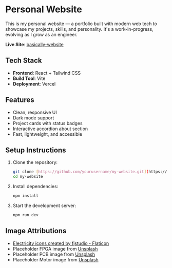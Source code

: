 # Personal Website

This is my personal website — a portfolio built with modern web tech to showcase my projects, skills, and personality. It's a work-in-progress, evolving as I grow as an engineer.

**Live Site**: [basically-website](https://basically-website.vercel.app/)

## Tech Stack

- **Frontend**: React + Tailwind CSS
- **Build Tool**: Vite
- **Deployment**: Vercel

## Features

- Clean, responsive UI
- Dark mode support
- Project cards with status badges
- Interactive accordion about section
- Fast, lightweight, and accessible

## Setup Instructions

1. Clone the repository:
   ```sh
   git clone [https://github.com/yourusername/my-website.git](https://github.com/basicallycommits/basically-website.git)
   cd my-website
   ```
2. Install dependencies:
   ```sh
   npm install
   ```
3. Start the development server:
   ```sh
   npm run dev
   ```

## Image Attributions

- <a href="https://www.flaticon.com/free-icons/electricity" title="electricity icons">Electricity icons created by fjstudio - Flaticon</a>
- Placeholder FPGA image from [Unsplash](https://unsplash.com/photos/blue-and-black-circuit-board-qChPy3L7Nz4)
- Placeholder PCB image from [Unsplash](https://unsplash.com/photos/a-close-up-of-a-computer-mother-board-iWLZV7cXHRE)
- Placeholder Motor image from [Unsplash](https://unsplash.com/photos/a-camera-sitting-on-top-of-a-wooden-table-BxM0OH5TXgo)
